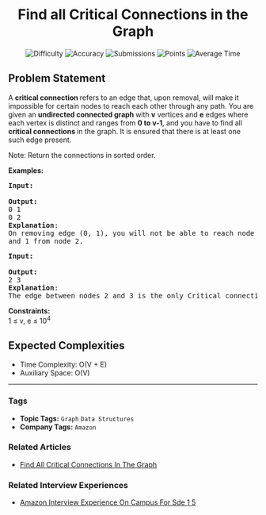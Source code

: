 <h1 align="center">Find all Critical Connections in the Graph</h1>

<p align="center">
  <img alt="Difficulty" title="Difficulty" src="https://custom-icon-badges.demolab.com/badge/Difficulty: Hard-1F222E?style=for-the-badge&logoColor=white&logo=fire"/>
  <img alt="Accuracy" title="Accuracy" src="https://custom-icon-badges.demolab.com/badge/Accuracy: 50.25%25-1F222E?style=for-the-badge&logoColor=white&logo=target"/>
  <img alt="Submissions" title="Submissions" src="https://custom-icon-badges.demolab.com/badge/Submissions: 36K+-1F222E?style=for-the-badge&logoColor=white&logo=repo"/>
  <img alt="Points" title="Points" src="https://custom-icon-badges.demolab.com/badge/Points: 8-1F222E?style=for-the-badge&logoColor=white&logo=award"/>
  <img alt="Average Time" title="Average Time" src="https://custom-icon-badges.demolab.com/badge/Average%20Time: 30m-1F222E?style=for-the-badge&logoColor=white&logo=clock"/>
</p>

## Problem Statement

A <b>critical connection </b>refers to an edge that, upon removal, will make it impossible for certain nodes to reach each other through any path. You are given an <b>undirected connected graph </b>with <b>v</b> vertices and <b>e</b> edges where each vertex is distinct and ranges from <b>0 to v-1</b>, and you have to find all <b>critical connections </b>in the graph. It is ensured that there is at least one such edge present.

Note: Return the connections in sorted order.

<b>Examples:</b>

<pre><b>Input:</b>
<br><b>Output: </b>
0 1
0 2
<b>Explanation</b>: 
On removing edge (0, 1), you will not be able to reach node 0 and 2 from node 1. Also, on removing edge (0, 2), you will not be able to reach node 0<br>and 1 from node 2.</pre>

<pre><b>Input:</b>
<br><b>Output:</b>
2 3
<b>Explanation</b>:
The edge between nodes 2 and 3 is the only Critical connection in the given graph.
</pre>

<b>Constraints:</b><br>1 ≤ v, e ≤ 10<sup>4<br></sup>

## Expected Complexities
- Time Complexity: O(V + E)
- Auxiliary Space: O(V)

<hr>

### Tags
- **Topic Tags:** `Graph` `Data Structures`
- **Company Tags:** `Amazon`

### Related Articles
- [Find All Critical Connections In The Graph](https://www.geeksforgeeks.org/find-all-critical-connections-in-the-graph/)

### Related Interview Experiences
- [Amazon Interview Experience On Campus For Sde 1 5](https://www.geeksforgeeks.org/amazon-interview-experience-on-campus-for-sde-1-5/)
